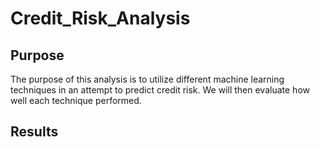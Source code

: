 # Credit_Risk_Analysis

## Purpose

The purpose of this analysis is to utilize different machine learning techniques in an attempt to predict credit risk. We will then evaluate how well each technique performed.

## Results


